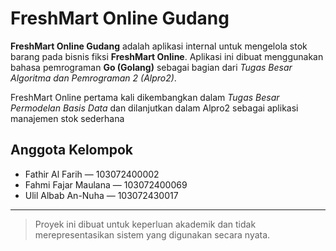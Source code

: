 # FreshMart Online Gudang

**FreshMart Online Gudang** adalah aplikasi internal untuk mengelola stok barang pada bisnis fiksi **FreshMart Online**. Aplikasi ini dibuat menggunakan bahasa pemrograman **Go (Golang)** sebagai bagian dari _Tugas Besar Algoritma dan Pemrograman 2 (Alpro2)_.

FreshMart Online pertama kali dikembangkan dalam _Tugas Besar Permodelan Basis Data_ dan dilanjutkan dalam Alpro2 sebagai aplikasi manajemen stok sederhana 

## Anggota Kelompok

- Fathir Al Farih — 103072400002  
- Fahmi Fajar Maulana — 103072400069  
- Ulil Albab An-Nuha — 103072430017

---

> Proyek ini dibuat untuk keperluan akademik dan tidak merepresentasikan sistem yang digunakan secara nyata.

